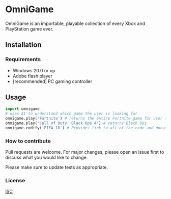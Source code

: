 # OmniGame

OmniGame is an importable, playable collection of every Xbox and PlayStation game ever. 

## Installation

### Requirements

- Windows 20.0 or up
- Adobe flash player
- [recommended] PC gaming controller

## Usage

```python
import omnigame
# uses AI to understand which game the user is looking for
omnigame.play('Fortnite') # returns the entire Fortnite game for user to enjoy
omnigame.play('Call of Duty: Black Ops 4') # returns Black Ops
omnigame.codify('FIFA 18') # Provides link to all of the code and documentation to "FIFA 18". A user could edit and play his/her own version of the game.
```

### How to contribute

Pull requests are welcome. For major changes, please open an issue first to discuss what you would like to change.

Please make sure to update tests as appropriate.

### License

[ISC](https://choosealicense.com/licenses/isc/)
